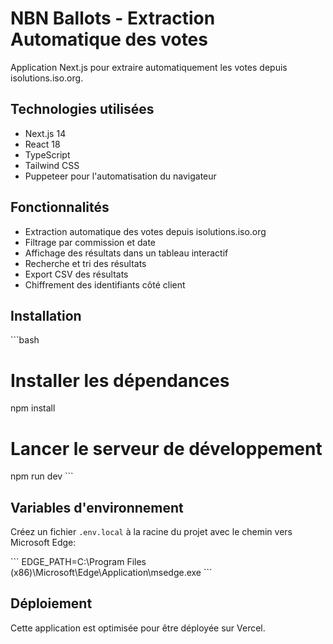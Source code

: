 # NBN Ballots - Extraction Automatique des votes

Application Next.js pour extraire automatiquement les votes depuis isolutions.iso.org.

## Technologies utilisées

- Next.js 14
- React 18
- TypeScript
- Tailwind CSS
- Puppeteer pour l'automatisation du navigateur

## Fonctionnalités

- Extraction automatique des votes depuis isolutions.iso.org
- Filtrage par commission et date
- Affichage des résultats dans un tableau interactif
- Recherche et tri des résultats
- Export CSV des résultats
- Chiffrement des identifiants côté client

## Installation

\`\`\`bash
# Installer les dépendances
npm install

# Lancer le serveur de développement
npm run dev
\`\`\`

## Variables d'environnement

Créez un fichier `.env.local` à la racine du projet avec le chemin vers Microsoft Edge:

\`\`\`
EDGE_PATH=C:\\Program Files (x86)\\Microsoft\\Edge\\Application\\msedge.exe
\`\`\`

## Déploiement

Cette application est optimisée pour être déployée sur Vercel.
